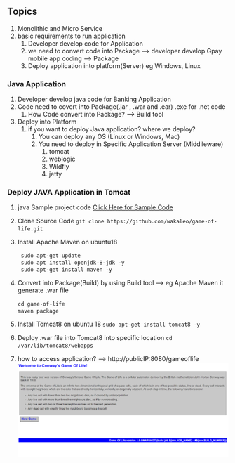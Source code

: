 ## Topics
   1. Monolithic and Micro Service
   2. basic requirements to run application 
       1. Developer develop code for Application 
       2. we need to convert code into Package --> developer develop Gpay mobile app coding --> Package  
       3. Deploy application into platform(Server) eg Windows, Linux  

### Java Application
   1. Developer develop java code for Banking Application 
   2. Code need to covert into Package(.jar , .war and .ear)  .exe for .net code 
      1. How Code convert into Package?  --> Build tool 
   3. Deploy into Platform 
        1. if you want to deploy Java application? where we deploy?
            1. You can deploy any OS (Linux or Windows, Mac)
            2. You need to deploy in Specific Application Server (Middileware)
                1. tomcat 
                2. weblogic 
                3. Wildfly 
                4. jetty  

### Deploy JAVA Application in Tomcat 
   1. java Sample project code [Click Here for Sample Code](https://github.com/wakaleo/game-of-life) 
   2. Clone Source Code ```git clone https://github.com/wakaleo/game-of-life.git``` 
   3. Install Apache Maven on ubuntu18
      ```
       sudo apt-get update
       sudo apt install openjdk-8-jdk -y
       sudo apt-get install maven -y
      ```

   4. Convert into Package(Build) by using Build tool --> eg Apache Maven it generate .war file 
      ```
      cd game-of-life 
      maven package
      ```
   5. Install Tomcat8 on ubuntu 18 ```sudo apt-get install tomcat8 -y```
   6. Deploy .war file into Tomcat8 into specific location ```cd /var/lib/tomcat8/webapps``` 
   7. how to access application? --> http://publicIP:8080/gameoflife 
      ![Gameoflife](Gameoflife.PNG)
      
    